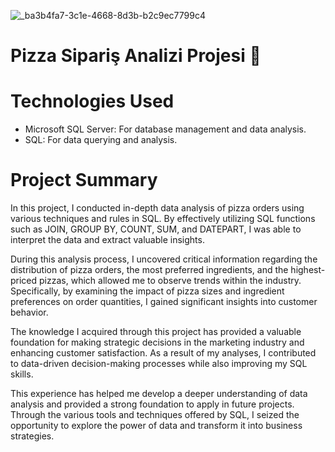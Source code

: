 ![_ba3b4fa7-3c1e-4668-8d3b-b2c9ec7799c4](https://github.com/user-attachments/assets/a266816f-c2c2-47cc-b708-eae53f9e7b75)
# Pizza Sipariş Analizi Projesi  🍕

# Technologies Used
- Microsoft SQL Server: For database management and data analysis.
- SQL: For data querying and analysis.


# Project Summary
In this project, I conducted in-depth data analysis of pizza orders using various techniques and rules in SQL. 
By effectively utilizing SQL functions such as JOIN, GROUP BY, COUNT, SUM, and DATEPART, I was able to interpret the data and extract valuable insights.

During this analysis process, I uncovered critical information regarding the distribution of pizza orders, the most preferred ingredients,
and the highest-priced pizzas, which allowed me to observe trends within the industry. Specifically, by examining the impact of pizza sizes 
and ingredient preferences on order quantities, I gained significant insights into customer behavior.

The knowledge I acquired through this project has provided a valuable foundation for making strategic decisions in the marketing industry and enhancing
customer satisfaction. As a result of my analyses, I contributed to data-driven decision-making processes while also improving my SQL skills.

This experience has helped me develop a deeper understanding of data analysis and provided a strong foundation to apply in future projects.
Through the various tools and techniques offered by SQL, I seized the opportunity to explore the power of data and transform it into business strategies.
